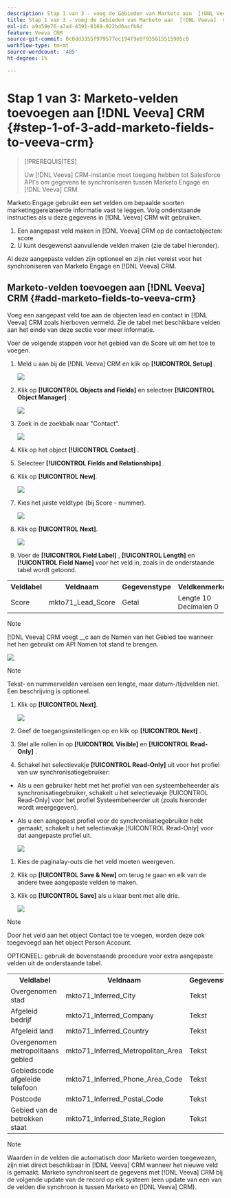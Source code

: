 ```yaml
---
description: Stap 1 van 3 - voeg de Gebieden van Marketo aan  [!DNL Veeva]  CRM toe - de Documentatie van Marketo -
title: Stap 1 van 3 - voeg de Gebieden van Marketo aan  [!DNL Veeva]  CRM toe
exl-id: a9a59e76-a7a4-4391-8169-922bd6acfb6d
feature: Veeva CRM
source-git-commit: 0c0dd3355f979577ec194f9e8f935615515905c0
workflow-type: tm+mt
source-wordcount: '485'
ht-degree: 1%

---
```


# Stap 1 van 3: Marketo-velden toevoegen aan [!DNL Veeva] CRM {#step-1-of-3-add-marketo-fields-to-veeva-crm}

>[!PREREQUISITES]
>
>Uw [!DNL Veeva] CRM-instantie moet toegang hebben tot Salesforce API&#39;s om gegevens te synchroniseren tussen Marketo Engage en [!DNL Veeva] CRM.

Marketo Engage gebruikt een set velden om bepaalde soorten marketinggerelateerde informatie vast te leggen. Volg onderstaande instructies als u deze gegevens in [!DNL Veeva] CRM wilt gebruiken.

1. Een aangepast veld maken in [!DNL Veeva] CRM op de contactobjecten: score
1. U kunt desgewenst aanvullende velden maken (zie de tabel hieronder).

Al deze aangepaste velden zijn optioneel en zijn niet vereist voor het synchroniseren van Marketo Engage en [!DNL Veeva] CRM.

## Marketo-velden toevoegen aan [!DNL Veeva] CRM {#add-marketo-fields-to-veeva-crm}

Voeg een aangepast veld toe aan de objecten lead en contact in [!DNL Veeva] CRM zoals hierboven vermeld. Zie de tabel met beschikbare velden aan het einde van deze sectie voor meer informatie.

Voer de volgende stappen voor het gebied van de Score uit om het toe te voegen.

1. Meld u aan bij de [!DNL Veeva] CRM en klik op **[!UICONTROL Setup]** .

   ![](assets/step-1-of-3-add-marketo-fields-1.png)

1. Klik op **[!UICONTROL Objects and Fields]** en selecteer **[!UICONTROL Object Manager]** .

   ![](assets/step-1-of-3-add-marketo-fields-2.png)

1. Zoek in de zoekbalk naar &quot;Contact&quot;.

   ![](assets/step-1-of-3-add-marketo-fields-3.png)

1. Klik op het object **[!UICONTROL Contact]** .

1. Selecteer **[!UICONTROL Fields and Relationships]** .

1. Klik op **[!UICONTROL New]**.

   ![](assets/step-1-of-3-add-marketo-fields-4.png)

1. Kies het juiste veldtype (bij Score - nummer).

   ![](assets/step-1-of-3-add-marketo-fields-5.png)

1. Klik op **[!UICONTROL Next]**.

   ![](assets/step-1-of-3-add-marketo-fields-6.png)

1. Voer de **[!UICONTROL Field Label]** , **[!UICONTROL Length]** en **[!UICONTROL Field Name]** voor het veld in, zoals in de onderstaande tabel wordt getoond.

<table>
 <tbody>
  <tr>
   <th>Veldlabel
   <th>Veldnaam
   <th>Gegevenstype
   <th>Veldkenmerken
  </tr>
  <tr>
   <td>Score</td>
   <td>mkto71_Lead_Score</td>
   <td>Getal</td>
   <td>Lengte 10 <br/>
Decimalen 0</td>
  </tr>
 </tbody>
</table>

>[!NOTE]
>
>[!DNL Veeva] CRM voegt __c aan de Namen van het Gebied toe wanneer het hen gebruikt om API Namen tot stand te brengen.

![](assets/step-1-of-3-add-marketo-fields-7.png)

>[!NOTE]
>
>Tekst- en nummervelden vereisen een lengte, maar datum-/tijdvelden niet. Een beschrijving is optioneel.

1. Klik op **[!UICONTROL Next]**.

   ![](assets/step-1-of-3-add-marketo-fields-8.png)

1. Geef de toegangsinstellingen op en klik op **[!UICONTROL Next]** .

1. Stel alle rollen in op **[!UICONTROL Visible]** en **[!UICONTROL Read-Only]** .

1. Schakel het selectievakje **[!UICONTROL Read-Only]** uit voor het profiel van uw synchronisatiegebruiker:

* Als u een gebruiker hebt met het profiel van een systeembeheerder als synchronisatiegebruiker, schakelt u het selectievakje [!UICONTROL Read-Only] voor het profiel Systeembeheerder uit (zoals hieronder wordt weergegeven).
* Als u een aangepast profiel voor de synchronisatiegebruiker hebt gemaakt, schakelt u het selectievakje [!UICONTROL Read-Only] voor dat aangepaste profiel uit.

  ![](assets/step-1-of-3-add-marketo-fields-9.png)

1. Kies de paginalay-outs die het veld moeten weergeven.

1. Klik op **[!UICONTROL Save & New]** om terug te gaan en elk van de andere twee aangepaste velden te maken.

1. Klik op **[!UICONTROL Save]** als u klaar bent met alle drie.

   ![](assets/step-1-of-3-add-marketo-fields-10.png)

>[!NOTE]
>
>Door het veld aan het object Contact toe te voegen, worden deze ook toegevoegd aan het object Person Account.

OPTIONEEL: gebruik de bovenstaande procedure voor extra aangepaste velden uit de onderstaande tabel.

<table>
 <tbody>
  <tr>
   <th>Veldlabel
   <th>Veldnaam
   <th>Gegevenstype
   <th>Veldkenmerken
  </tr>
  <tr>
   <td>Overgenomen stad</td>
   <td>mkto71_Inferred_City</td>
   <td>Tekst</td>
   <td>Lengte 255</td>
  </tr>
  <tr>
   <td>Afgeleid bedrijf</td>
   <td>mkto71_Inferred_Company</td>
   <td>Tekst</td>
   <td>Lengte 255</td>
  </tr>
  <tr>
   <td>Afgeleid land</td>
   <td>mkto71_Inferred_Country</td>
   <td>Tekst</td>
   <td>Lengte 255</td>
  </tr>
  <tr>
   <td>Overgenomen metropolitaans gebied</td>
   <td>mkto71_Inferred_Metropolitan_Area</td>
   <td>Tekst</td>
   <td>Lengte 255</td>
  </tr>
  <tr>
   <td>Gebiedscode afgeleide telefoon</td>
   <td>mkto71_Inferred_Phone_Area_Code</td>
   <td>Tekst</td>
   <td>Lengte 255</td>
  </tr>
  <tr>
   <td>Postcode</td>
   <td>mkto71_Inferred_Postal_Code</td>
   <td>Tekst</td>
   <td>Lengte 255</td>
  </tr>
  <tr>
   <td>Gebied van de betrokken staat</td>
   <td>mkto71_Inferred_State_Region</td>
   <td>Tekst</td>
   <td>Lengte 255</td>
  </tr>
 </tbody>
</table>

>[!NOTE]
>
>Waarden in de velden die automatisch door Marketo worden toegewezen, zijn niet direct beschikbaar in [!DNL Veeva] CRM wanneer het nieuwe veld is gemaakt. Marketo synchroniseert de gegevens met [!DNL Veeva] CRM bij de volgende update van de record op elk systeem (een update van een van de velden die synchroon is tussen Marketo en [!DNL Veeva] CRM).
